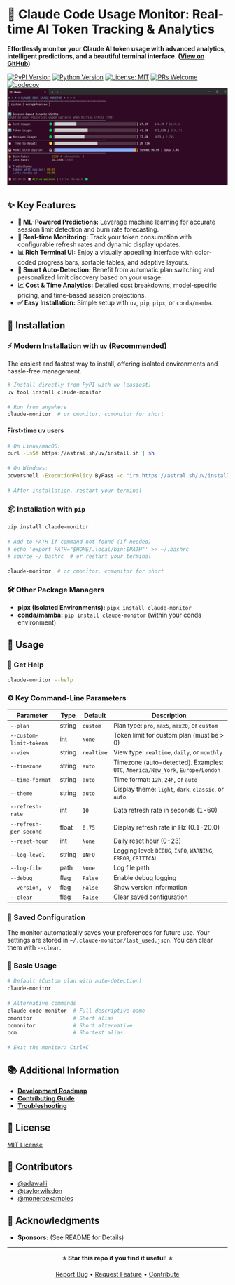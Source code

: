 # 🚀 Claude Code Usage Monitor: Real-time AI Token Tracking & Analytics

**Effortlessly monitor your Claude AI token usage with advanced analytics, intelligent predictions, and a beautiful terminal interface. ([View on GitHub](https://github.com/Maciek-roboblog/Claude-Code-Usage-Monitor))**

[![PyPI Version](https://img.shields.io/pypi/v/claude-monitor.svg)](https://pypi.org/project/claude-monitor/)
[![Python Version](https://img.shields.io/badge/python-3.9+-blue.svg)](https://python.org)
[![License: MIT](https://img.shields.io/badge/License-MIT-yellow.svg)](https://opensource.org/licenses/MIT)
[![PRs Welcome](https://img.shields.io/badge/PRs-welcome-brightgreen.svg)](http://makeapullrequest.com)
[![codecov](https://codecov.io/gh/Maciek-roboblog/Claude-Code-Usage-Monitor/branch/main/graph/badge.svg)](https://codecov.io/gh/Maciek-roboblog/Claude-Code-Usage-Monitor)
<br>
![Claude Token Monitor Screenshot](https://raw.githubusercontent.com/Maciek-roboblog/Claude-Code-Usage-Monitor/main/doc/scnew.png)

## ✨ Key Features

*   **🔮 ML-Powered Predictions:** Leverage machine learning for accurate session limit detection and burn rate forecasting.
*   **🔄 Real-time Monitoring:** Track your token consumption with configurable refresh rates and dynamic display updates.
*   **📊 Rich Terminal UI:** Enjoy a visually appealing interface with color-coded progress bars, sortable tables, and adaptive layouts.
*   **🤖 Smart Auto-Detection:** Benefit from automatic plan switching and personalized limit discovery based on your usage.
*   **📈 Cost & Time Analytics:** Detailed cost breakdowns, model-specific pricing, and time-based session projections.
*   **✅ Easy Installation:** Simple setup with `uv`, `pip`, `pipx`, or `conda/mamba`.

## 🚀 Installation

### ⚡ Modern Installation with `uv` (Recommended)

The easiest and fastest way to install, offering isolated environments and hassle-free management.

```bash
# Install directly from PyPI with uv (easiest)
uv tool install claude-monitor

# Run from anywhere
claude-monitor  # or cmonitor, ccmonitor for short
```
#### First-time uv users
```bash
# On Linux/macOS:
curl -LsSf https://astral.sh/uv/install.sh | sh

# On Windows:
powershell -ExecutionPolicy ByPass -c "irm https://astral.sh/uv/install.ps1 | iex"

# After installation, restart your terminal
```

### 📦 Installation with `pip`

```bash
pip install claude-monitor

# Add to PATH if command not found (if needed)
# echo 'export PATH="$HOME/.local/bin:$PATH"' >> ~/.bashrc
# source ~/.bashrc  # or restart your terminal

claude-monitor  # or cmonitor, ccmonitor for short
```

### 🛠️ Other Package Managers

*   **pipx (Isolated Environments):** `pipx install claude-monitor`
*   **conda/mamba:** `pip install claude-monitor` (within your conda environment)

## 📖 Usage

### 🎯 Get Help

```bash
claude-monitor --help
```

### ⚙️ Key Command-Line Parameters

| Parameter             | Type    | Default   | Description                                                                          |
| --------------------- | ------- | --------- | ------------------------------------------------------------------------------------ |
| `--plan`              | string  | `custom`  | Plan type: `pro`, `max5`, `max20`, or `custom`                                       |
| `--custom-limit-tokens` | int     | `None`    | Token limit for custom plan (must be > 0)                                             |
| `--view`              | string  | `realtime` | View type: `realtime`, `daily`, or `monthly`                                         |
| `--timezone`          | string  | `auto`    | Timezone (auto-detected). Examples: `UTC`, `America/New_York`, `Europe/London`         |
| `--time-format`       | string  | `auto`    | Time format: `12h`, `24h`, or `auto`                                                 |
| `--theme`             | string  | `auto`    | Display theme: `light`, `dark`, `classic`, or `auto`                                  |
| `--refresh-rate`      | int     | `10`      | Data refresh rate in seconds (1-60)                                                   |
| `--refresh-per-second`| float   | `0.75`    | Display refresh rate in Hz (0.1-20.0)                                                 |
| `--reset-hour`        | int     | `None`    | Daily reset hour (0-23)                                                                |
| `--log-level`         | string  | `INFO`    | Logging level: `DEBUG`, `INFO`, `WARNING`, `ERROR`, `CRITICAL`                          |
| `--log-file`          | path    | `None`    | Log file path                                                                        |
| `--debug`             | flag    | `False`   | Enable debug logging                                                                   |
| `--version, -v`       | flag    | `False`   | Show version information                                                               |
| `--clear`             | flag    | `False`   | Clear saved configuration                                                            |

### 📝 Saved Configuration

The monitor automatically saves your preferences for future use.  Your settings are stored in `~/.claude-monitor/last_used.json`. You can clear them with `--clear`.

### 🔌 Basic Usage

```bash
# Default (Custom plan with auto-detection)
claude-monitor

# Alternative commands
claude-code-monitor  # Full descriptive name
cmonitor             # Short alias
ccmonitor            # Short alternative
ccm                  # Shortest alias

# Exit the monitor: Ctrl+C
```

## 📚 Additional Information

*   **[Development Roadmap](DEVELOPMENT.md)**
*   **[Contributing Guide](CONTRIBUTING.md)**
*   **[Troubleshooting](TROUBLESHOOTING.md)**

## 📝 License

[MIT License](LICENSE)

## 🤝 Contributors

*   [@adawalli](https://github.com/adawalli)
*   [@taylorwilsdon](https://github.com/taylorwilsdon)
*   [@moneroexamples](https://github.com/moneroexamples)

## 🙏 Acknowledgments

*   **Sponsors:** (See README for Details)

---

<div align="center">

**⭐ Star this repo if you find it useful! ⭐**

[Report Bug](https://github.com/Maciek-roboblog/Claude-Code-Usage-Monitor/issues) • [Request Feature](https://github.com/Maciek-roboblog/Claude-Code-Usage-Monitor/issues) • [Contribute](CONTRIBUTING.md)

</div>